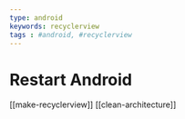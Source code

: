 ```yaml
---
type: android
keywords: recyclerview
tags : #android, #recyclerview
---
```


# Restart Android

[[make-recyclerview]]
[[clean-architecture]]
